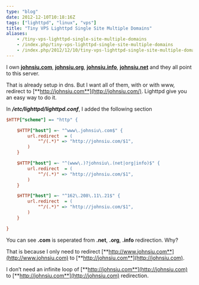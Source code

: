 ```yaml
---
type: "blog"
date: 2012-12-10T10:18:16Z
tags: ["lighttpd", "linux", "vps"]
title: "Tiny VPS Lighttpd Single Site Multiple Domains"
aliases:
    - /tiny-vps-lighttpd-single-site-multiple-domains
    - /index.php/tiny-vps-lighttpd-single-site-multiple-domains
    - /index.php/2012/12/10/tiny-vps-lighttpd-single-site-multiple-domains
---
```


 I own [**johnsiu.com**](http://johnsiu.com), [**johnsiu.org**](http://johnsiu.org), [**johnsiu.info**](http://johnsiu.info), [**johnsiu.net**](http://johnsiu.net) and they all point to this server.
 <!--more-->
 That is already setup in dns. But I want all of them, with or with www, redirect to [**http://johnsiu.com**](http://johnsiu.com/). Lighttpd give you an easy way to do it.

In ***/etc/lighttpd/lighttpd.conf***, I added the following section

```ini
$HTTP["scheme"] == "http" {

    $HTTP["host"] =~ "^www\.johnsiu\.com$" {
        url.redirect  = (
            "^/(.*)" => "http://johnsiu.com/$1",
        )
    }

    $HTTP["host"] =~ "^(www\.)?johnsiu\.(net|org|info)$" {
        url.redirect  = (
            "^/(.*)" => "http://johnsiu.com/$1",
        )
    }

    $HTTP["host"] =~ "^162\.208\.11\.21$" {
        url.redirect  = (
            "^/(.*)" => "http://johnsiu.com/$1",
        )
    }

}
```

You can see **.com** is seperated from **.net**, **.org**, **.info** redirection. Why?

That is because I only need to redirect [**http://www.johnsiu.com**](http://www.johnsiu.com) to [**http://johnsiu.com**](http://johnsiu.com).

I don’t need an infinite loop of [**http://johnsiu.com**](http://johnsiu.com) to [**http://johnsiu.com**](http://johnsiu.com) redirection.
